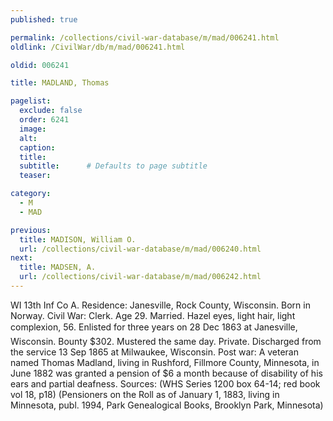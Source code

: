 ```yaml
---
published: true

permalink: /collections/civil-war-database/m/mad/006241.html
oldlink: /CivilWar/db/m/mad/006241.html

oldid: 006241

title: MADLAND, Thomas

pagelist:
  exclude: false
  order: 6241
  image: 
  alt:
  caption:
  title:
  subtitle:      # Defaults to page subtitle
  teaser:

category: 
  - M 
  - MAD

previous:
  title: MADISON, William O.
  url: /collections/civil-war-database/m/mad/006240.html  
next:
  title: MADSEN, A.
  url: /collections/civil-war-database/m/mad/006242.html   
---
```

WI 13th Inf Co A. Residence: Janesville, Rock County, Wisconsin. Born in Norway. Civil War: Clerk. Age 29. Married. Hazel eyes, light hair, light complexion, 5&#146;6&#148;. Enlisted for three years on 28 Dec 1863 at Janesville, Wisconsin. Bounty $302. Mustered the same day. Private. Discharged from the service 13 Sep 1865 at Milwaukee, Wisconsin. Post war: A veteran named Thomas Madland, living in Rushford, Fillmore County, Minnesota, in June 1882 was granted a pension of $6 a month because of disability of his ears and partial deafness. Sources: (WHS Series 1200 box 64-14; red book vol 18, p18) (Pensioners on the Roll as of January 1, 1883, living in Minnesota, publ. 1994, Park Genealogical Books, Brooklyn Park, Minnesota)